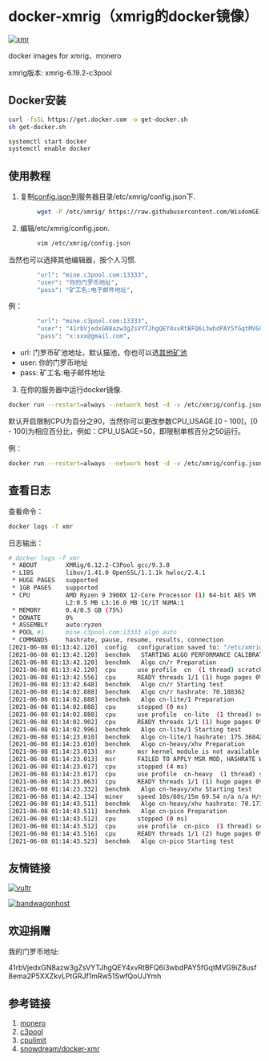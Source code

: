 # docker-xmrig（xmrig的docker镜像）
[![xmr](http://dockeri.co/image/wisdomclouds/xmrig)](https://hub.docker.com/r/wisdomclouds/xmrig)

docker images for xmrig、monero

xmrig版本: xmrig-6.19.2-c3pool

## Docker安装

```bash
curl -fsSL https://get.docker.com -o get-docker.sh
sh get-docker.sh

systemctl start docker 
systemctl enable docker
```

## 使用教程
1. 复制[config.json](https://github.com/WisdomGE-cloud/docker-xmrig/blob/master/config/config.json)到服务器目录/etc/xmrig/config.json下.
```bash
        wget -P /etc/xmrig/ https://raw.githubusercontent.com/WisdomGE-cloud/docker-xmrig/master/config/config.json
```

2. 编辑/etc/xmrig/config.json.
```bash
        vim /etc/xmrig/config.json
```
   当然也可以选择其他编辑器，按个人习惯.
```bash
        "url": "mine.c3pool.com:13333",
        "user": "你的门罗币地址",
        "pass": "矿工名:电子邮件地址",
```
   例：
```bash
        "url": "mine.c3pool.com:13333",
        "user": "41rbVjedxGN8azw3gZsVYTJhgQEY4xvRtBFQ6i3wbdPAY5fGqtMVG9iZ8usf8ema2P5XXZkvLPtGRJf1mRw51SwfQoUJYmh",
        "pass": "x:xxx@gmail.com",
```

* url: 门罗币矿池地址，默认猫池，你也可以选[其他矿池](https://monero.org/services/mining-pools/)
* user: 你的门罗币地址
* pass: 矿工名:电子邮件地址

3. 在你的服务器中运行docker镜像.

```bash
docker run --restart=always --network host -d -v /etc/xmrig/config.json:/etc/xmrig/config.json --name xmr wisdomclouds/xmrig
```

默认开启限制CPU为百分之90，当然你可以更改参数CPU_USAGE.[0 - 100]，[0 - 100]为相应百分比，例如：CPU_USAGE=50，即限制单核百分之50运行。

例：

```bash
docker run --restart=always --network host -d -v /etc/xmrig/config.json:/etc/xmrig/config.json -e CPU_USAGE=100 --name xmr wisdomclouds/xmrig
```

## 查看日志

查看命令：

```bash
docker logs -f xmr
```

日志输出：

```bash
# docker logs -f xmr
 * ABOUT        XMRig/6.12.2-C3Pool gcc/9.3.0
 * LIBS         libuv/1.41.0 OpenSSL/1.1.1k hwloc/2.4.1
 * HUGE PAGES   supported
 * 1GB PAGES    supported
 * CPU          AMD Ryzen 9 3900X 12-Core Processor (1) 64-bit AES VM
                L2:0.5 MB L3:16.0 MB 1C/1T NUMA:1
 * MEMORY       0.4/0.5 GB (75%)
 * DONATE       0%
 * ASSEMBLY     auto:ryzen
 * POOL #1      mine.c3pool.com:13333 algo auto
 * COMMANDS     hashrate, pause, resume, results, connection
[2021-06-08 01:13:42.120]  config   configuration saved to: "/etc/xmrig/config.json"
[2021-06-08 01:13:42.120]  benchmk   STARTING ALGO PERFORMANCE CALIBRATION (with 20 seconds round) 
[2021-06-08 01:13:42.120]  benchmk   Algo cn/r Preparation 
[2021-06-08 01:13:42.120]  cpu      use profile  cn  (1 thread) scratchpad 2048 KB
[2021-06-08 01:13:42.556]  cpu      READY threads 1/1 (1) huge pages 0% 0/1 memory 2048 KB (436 ms)
[2021-06-08 01:13:42.648]  benchmk   Algo cn/r Starting test 
[2021-06-08 01:14:02.888]  benchmk   Algo cn/r hashrate: 70.188362 
[2021-06-08 01:14:02.888]  benchmk   Algo cn-lite/1 Preparation 
[2021-06-08 01:14:02.888]  cpu      stopped (0 ms)
[2021-06-08 01:14:02.888]  cpu      use profile  cn-lite  (1 thread) scratchpad 1024 KB
[2021-06-08 01:14:02.902]  cpu      READY threads 1/1 (1) huge pages 0% 0/1 memory 1024 KB (14 ms)
[2021-06-08 01:14:02.996]  benchmk   Algo cn-lite/1 Starting test 
[2021-06-08 01:14:23.010]  benchmk   Algo cn-lite/1 hashrate: 175.368421 
[2021-06-08 01:14:23.010]  benchmk   Algo cn-heavy/xhv Preparation 
[2021-06-08 01:14:23.013]  msr      msr kernel module is not available
[2021-06-08 01:14:23.013]  msr      FAILED TO APPLY MSR MOD, HASHRATE WILL BE LOW
[2021-06-08 01:14:23.017]  cpu      stopped (4 ms)
[2021-06-08 01:14:23.017]  cpu      use profile  cn-heavy  (1 thread) scratchpad 4096 KB
[2021-06-08 01:14:23.063]  cpu      READY threads 1/1 (1) huge pages 0% 0/2 memory 4096 KB (46 ms)
[2021-06-08 01:14:23.332]  benchmk   Algo cn-heavy/xhv Starting test 
[2021-06-08 01:14:42.134]  miner    speed 10s/60s/15m 69.54 n/a n/a H/s max 70.05 H/s
[2021-06-08 01:14:43.511]  benchmk   Algo cn-heavy/xhv hashrate: 70.173593 
[2021-06-08 01:14:43.511]  benchmk   Algo cn-pico Preparation 
[2021-06-08 01:14:43.512]  cpu      stopped (0 ms)
[2021-06-08 01:14:43.512]  cpu      use profile  cn-pico  (1 thread) scratchpad 256 KB
[2021-06-08 01:14:43.516]  cpu      READY threads 1/1 (2) huge pages 0% 0/1 memory 512 KB (4 ms)
[2021-06-08 01:14:43.523]  benchmk   Algo cn-pico Starting test 
```

## 友情链接

[![vultr](https://www.vultr.com/media/banners/banner_728x90.png)](https://www.vultr.com/?ref=9282902)

[![bandwagonhost](https://bwh88.net/templates/organicbandwagon/images/banner1.jpg)](https://bwh88.net/aff.php?aff=60603)

## 欢迎捐赠

我的门罗币地址:

41rbVjedxGN8azw3gZsVYTJhgQEY4xvRtBFQ6i3wbdPAY5fGqtMVG9iZ8usf8ema2P5XXZkvLPtGRJf1mRw51SwfQoUJYmh

## 参考链接

1. [monero](https://web.getmonero.org/)
1. [c3pool](https://c3pool.com/#/dashboard)
1. [cpulimit](https://github.com/opsengine/cpulimit/)
1. [snowdream/docker-xmr](https://github.com/snowdream/docker-xmr)
